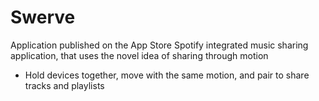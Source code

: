# Swerve
Application published on the App Store
Spotify integrated music sharing application, that uses the novel idea of sharing through motion
- Hold devices together, move with the same motion, and pair to share tracks and playlists
